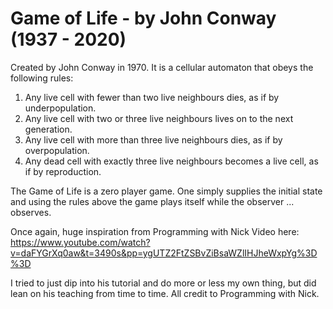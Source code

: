 # Game of Life - by John Conway (1937 - 2020)

Created by John Conway in 1970. It is a cellular automaton that obeys the following rules:

1) Any live cell with fewer than two live neighbours dies, as if by underpopulation.
2) Any live cell with two or three live neighbours lives on to the next generation.
3) Any live cell with more than three live neighbours dies, as if by overpopulation.
4) Any dead cell with exactly three live neighbours becomes a live cell, as if by reproduction.

The Game of Life is a zero player game. One simply supplies the initial state and using the rules above the game plays itself while the observer ... observes.

Once again, huge inspiration from Programming with Nick
Video here: https://www.youtube.com/watch?v=daFYGrXq0aw&t=3490s&pp=ygUTZ2FtZSBvZiBsaWZlIHJheWxpYg%3D%3D

I tried to just dip into his tutorial and do more or less my own thing, but did lean on his teaching from time to time. All credit to Programming with Nick.
